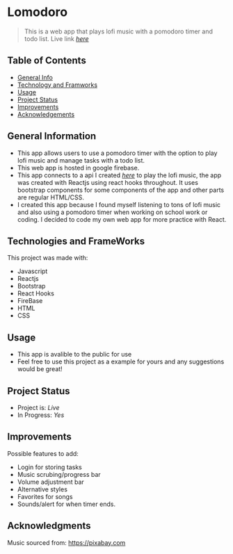 # Lomodoro

> This is a web app that plays lofi music with a pomodoro timer and todo list.
> Live link [_here_](https://lomodoro.com/)

## Table of Contents

- [General Info](#general-information)
- [Technology and Framworks](#technologies-and-frameworks)
- [Usage](#usage)
- [Project Status](#project-status)
- [Improvements](#improvements)
- [Acknowledgements](#acknowledgments)

## General Information

- This app allows users to use a pomodoro timer with the option to play lofi music and manage tasks with a todo list.
- This web app is hosted in google firebase.
- This app connects to a api I created [_here_](https://github.com/jaiacouc/LoFiApi) to play the lofi music, the app was created with Reactjs using react hooks throughout. It uses bootstrap components for some components of the app and other parts are regular HTML/CSS.
- I created this app because I found myself listening to tons of lofi music and also using a pomodoro timer when working on school work or coding. I decided to code my own web app for more practice with React.

## Technologies and FrameWorks

This project was made with:

- Javascript
- Reactjs
- Bootstrap
- React Hooks
- FireBase
- HTML
- CSS

## Usage

- This app is avalible to the public for use
- Feel free to use this project as a example for yours and any suggestions would be great!

## Project Status

- Project is: _Live_
- In Progress: _Yes_

## Improvements

Possible features to add:

- Login for storing tasks
- Music scrubing/progress bar
- Volume adjustment bar
- Alternative styles
- Favorites for songs
- Sounds/alert for when timer ends.

## Acknowledgments

Music sourced from: https://pixabay.com
